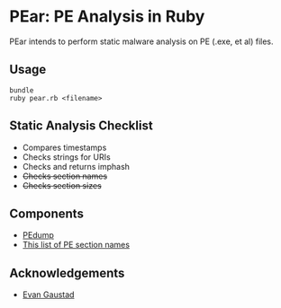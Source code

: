 # PEar: PE Analysis in Ruby

PEar intends to perform static malware analysis on PE (.exe, et al) files. 

## Usage

    bundle
    ruby pear.rb <filename>

## Static Analysis Checklist

 - Compares timestamps
 - Checks strings for URIs
 - Checks and returns imphash
 - ~~Checks section names~~
 - ~~Checks section sizes~~

## Components

 - [PEdump](https://github.com/zed-0xff/pedump)
 - [This list of PE section names](http://www.hexacorn.com/blog/2016/12/15/pe-section-names-re-visited/)

## Acknowledgements

 - [Evan Gaustad](https://github.com/egaustad)
